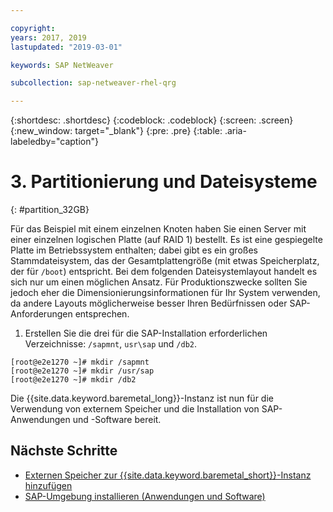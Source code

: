 ```yaml
---

copyright:
years: 2017, 2019
lastupdated: "2019-03-01"

keywords: SAP NetWeaver

subcollection: sap-netweaver-rhel-qrg

---
```


{:shortdesc: .shortdesc}
{:codeblock: .codeblock}
{:screen: .screen}
{:new_window: target="_blank"}
{:pre: .pre}
{:table: .aria-labeledby="caption"}

# 3. Partitionierung und Dateisysteme
{: #partition_32GB}

Für das Beispiel mit einem einzelnen Knoten haben Sie einen Server mit einer einzelnen logischen Platte (auf RAID 1) bestellt. Es ist eine gespiegelte Platte im Betriebssystem enthalten; dabei gibt es ein großes Stammdateisystem, das der Gesamtplattengröße (mit etwas Speicherplatz, der für `/boot`) entspricht. Bei dem folgenden Dateisystemlayout handelt es sich nur um einen möglichen Ansatz. Für Produktionszwecke sollten Sie jedoch eher die Dimensionierungsinformationen für Ihr System verwenden, da andere Layouts möglicherweise besser Ihren Bedürfnissen oder SAP-Anforderungen entsprechen.

1. Erstellen Sie die drei für die SAP-Installation erforderlichen Verzeichnisse: `/sapmnt`, `usr\sap` und `/db2`.
```
[root@e2e1270 ~]# mkdir /sapmnt
[root@e2e1270 ~]# mkdir /usr/sap
[root@e2e1270 ~]# mkdir /db2
```
Die {{site.data.keyword.baremetal_long}}-Instanz ist nun für die Verwendung von externem Speicher und die Installation von SAP-Anwendungen und -Software bereit.

## Nächste Schritte

  * [Externen Speicher zur {{site.data.keyword.baremetal_short}}-Instanz hinzufügen](/docs/infrastructure/sap-netweaver-rhel-qrg?topic=sap-netweaver-rhel-qrg-storage)
  * [SAP-Umgebung installieren (Anwendungen und Software)](/docs/infrastructure/sap-netweaver-rhel-qrg?topic=sap-netweaver-rhel-qrg-install_landscape)
